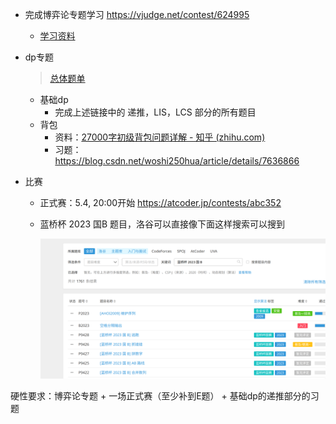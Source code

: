 + 完成博弈论专题学习 https://vjudge.net/contest/624995

  + [学习资料](https://blog.csdn.net/Qiuker_jl/article/details/111306596)

+ dp专题

  > [总体题单](https://blog.csdn.net/qq_37774171/article/details/81188690)

  + 基础dp
    + 完成上述链接中的 递推，LIS，LCS 部分的所有题目
  + 背包
    + 资料：[27000字初级背包问题详解 - 知乎 (zhihu.com)](https://zhuanlan.zhihu.com/p/430195885)
    + 习题：https://blog.csdn.net/woshi250hua/article/details/7636866

+ 比赛

  + 正式赛：5.4, 20:00开始 https://atcoder.jp/contests/abc352

  + 蓝桥杯 2023 国B 题目，洛谷可以直接像下面这样搜索可以搜到

    ![image-20240430205545255](images/plan_5-1/image-20240430205545255.png)



硬性要求：博弈论专题 + 一场正式赛（至少补到E题） + 基础dp的递推部分的习题